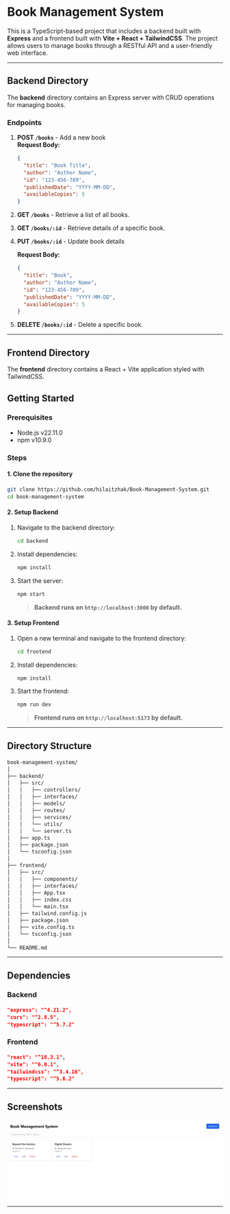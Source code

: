# Book Management System

This is a TypeScript-based project that includes a backend built with **Express** and a frontend built with **Vite + React + TailwindCSS**. The project allows users to manage books through a RESTful API and a user-friendly web interface.

---

## Backend Directory
The **backend** directory contains an Express server with CRUD operations for managing books.

### Endpoints

1. **POST `/books`** - Add a new book  
   **Request Body:**
   ```json
   {
     "title": "Book Title", 
     "author": "Author Name", 
     "id": "123-456-789", 
     "publishedDate": "YYYY-MM-DD", 
     "availableCopies": 5
   }
   ```

2. **GET `/books`** - Retrieve a list of all books.

3. **GET `/books/:id`** - Retrieve details of a specific book.

4. **PUT `/books/:id`** - Update book details

   **Request Body:**
   ```json
   {
     "title": "Book", 
     "author": "Author Name", 
     "id": "123-456-789", 
     "publishedDate": "YYYY-MM-DD", 
     "availableCopies": 5
   }
   ```

5. **DELETE `/books/:id`** - Delete a specific book.

---

## Frontend Directory
The **frontend** directory contains a React + Vite application styled with TailwindCSS.


## Getting Started

### Prerequisites
- Node.js v22.11.0
- npm v10.9.0

### Steps

#### 1. Clone the repository
```bash
git clone https://github.com/hilaitzhak/Book-Management-System.git
cd book-management-system
```

#### 2. Setup Backend
1. Navigate to the backend directory:
   ```bash
   cd backend
   ```
2. Install dependencies:
   ```bash
   npm install
   ```
3. Start the server:
   ```bash
   npm start
   ```
   > **Backend runs on `http://localhost:3000` by default.**

#### 3. Setup Frontend
1. Open a new terminal and navigate to the frontend directory:
   ```bash
   cd frontend
   ```
2. Install dependencies:
   ```bash
   npm install
   ```
3. Start the frontend:
   ```bash
   npm run dev
   ```
   > **Frontend runs on `http://localhost:5173` by default.**

---

## Directory Structure

```
book-management-system/
│
├── backend/
│   ├── src/
│   │   ├── controllers/
│   │   ├── interfaces/
│   │   ├── models/
│   │   ├── routes/
│   │   ├── services/
│   │   └── utils/
│   │   └── server.ts
│   ├── app.ts
│   ├── package.json
│   └── tsconfig.json
│
├── frontend/
│   ├── src/
│   │   ├── components/
│   │   ├── interfaces/
│   │   ├── App.tsx
│   │   ├── index.css
│   │   └── main.tsx
│   ├── tailwind.config.js
│   ├── package.json
│   ├── vite.config.ts
│   └── tsconfig.json
│
└── README.md
```

---

## Dependencies

### Backend
```json
"express": "^4.21.2",
"cors": "^2.8.5",
"typescript": "^5.7.2"
```

### Frontend
```json
"react": "^18.3.1",
"vite": "^6.0.1",
"tailwindcss": "^3.4.16",
"typescript": "^5.6.2"
```

---

## Screenshots

![Frontend Screenshot](./frontend.png)

---